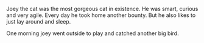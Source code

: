Joey the cat was the most gorgeous cat in existence. He was smart, curious and very agile. Every day he took home another bounty. But he also likes to just lay around and sleep.

One morning joey went outside to play and catched another big bird.
